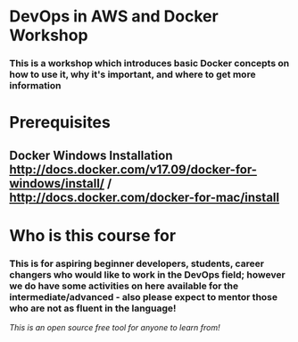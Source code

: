 # DevOps in AWS and Docker Workshop
### This is a workshop which introduces basic Docker concepts on how to use it, why it's important, and where to get more information ###

# Prerequisites #
## Docker Windows Installation http://docs.docker.com/v17.09/docker-for-windows/install/ / http://docs.docker.com/docker-for-mac/install ##


# Who is this course for

### This is for aspiring beginner developers, students, career changers who would like to work in the DevOps field; however we do have some activities on here available for the intermediate/advanced - also please expect to mentor those who are not as fluent in the language!  ###

*This is an open source free tool for anyone to learn from!*
